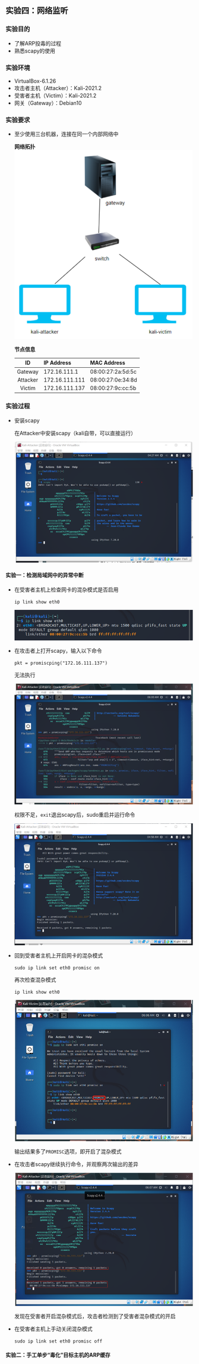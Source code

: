 ## 实验四：网络监听

### 实验目的

- 了解ARP投毒的过程
- 熟悉scapy的使用

### 实验环境

- VirtualBox-6.1.26
- 攻击者主机（Attacker）：Kali-2021.2
- 受害者主机（Victim）：Kali-2021.2
- 网关（Gateway）：Debian10

### 实验要求

- 至少使用三台机器，连接在同一个内部网络中

  **网络拓扑**![](img-c4/net.png)

  **节点信息**

  |    ID    | IP Address     | MAC Address       |
  | :------: | -------------- | ----------------- |
  | Gateway  | 172.16.111.1   | 08:00:27:2a:5d:5c |
  | Attacker | 172.16.111.111 | 08:00:27:0e:34:8d |
  |  Victim  | 172.16.111.137 | 08:00:27:9c:cc:5b |

### 实验过程

- 安装scapy

  在Attacker中安装scapy（kali自带，可以直接运行）

  ![](img-c4/run_scapy.png)

#### 实验一：检测局域网中的异常中断

- 在受害者主机上检查网卡的混杂模式是否启用

  `ip link show eth0`

  ![](img-c4\link_show_eth0.png)

- 在攻击者上打开scapy，输入以下命令

  `pkt = promiscping("172.16.111.137") `

  无法执行

  ![](img-c4\before_sudo.png)

  权限不足，`exit`退出scapy后，sudo重启并运行命令

  ![](img-c4\att-sca-1.png)

- 回到受害者主机上开启网卡的混杂模式

  `sudo ip link set eth0 promisc on`

  再次检查混杂模式

  `ip link show eth0`

  ![](img-c4\promisc.png)

  输出结果多了`PROMISC`选项，即开启了混杂模式

- 在攻击者scapy继续执行命令，并观察两次输出的差异

  ![](img-c4\att-sca-2.png)

  发现在受害者开启混杂模式后，攻击者检测到了受害者混杂模式的开启

- 在受害者主机上手动关闭混杂模式

  `sudo ip link set eth0 promisc off`

#### 实验二：手工单步“毒化”目标主机的ARP缓存

